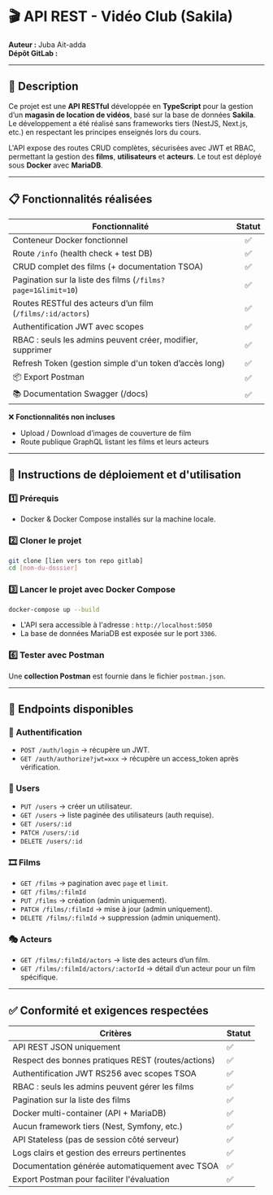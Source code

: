 # 🎬 API REST - Vidéo Club (Sakila)

**Auteur :** Juba Ait-adda  
**Dépôt GitLab :**

---

## 📝 Description

Ce projet est une **API RESTful** développée en **TypeScript** pour la gestion d’un **magasin de location de vidéos**, basé sur la base de données **Sakila**.  
Le développement a été réalisé sans frameworks tiers (NestJS, Next.js, etc.) en respectant les principes enseignés lors du cours.

L'API expose des routes CRUD complètes, sécurisées avec JWT et RBAC, permettant la gestion des **films**, **utilisateurs** et **acteurs**. Le tout est déployé sous **Docker** avec **MariaDB**.

---

## 📋 Fonctionnalités réalisées

| Fonctionnalité                                               | Statut |
| ------------------------------------------------------------ | :----: |
| Conteneur Docker fonctionnel                                 |   ✅   |
| Route `/info` (health check + test DB)                       |   ✅   |
| CRUD complet des films (+ documentation TSOA)                |   ✅   |
| Pagination sur la liste des films (`/films?page=1&limit=10`) |   ✅   |
| Routes RESTful des acteurs d’un film (`/films/:id/actors`)   |   ✅   |
| Authentification JWT avec scopes                             |   ✅   |
| RBAC : seuls les admins peuvent créer, modifier, supprimer   |   ✅   |
| Refresh Token (gestion simple d'un token d’accès long)       |   ✅   |
| 📦 Export Postman                                            |   ✅   |
| 📚 Documentation Swagger (/docs)                             |   ✅   |

❌ **Fonctionnalités non incluses**

- Upload / Download d’images de couverture de film
- Route publique GraphQL listant les films et leurs acteurs

---

## 🚀 Instructions de déploiement et d'utilisation

### 1️⃣ Prérequis

- Docker & Docker Compose installés sur la machine locale.

### 2️⃣ Cloner le projet

```bash
git clone [lien vers ton repo gitlab]
cd [nom-du-dossier]
```

### 3️⃣ Lancer le projet avec Docker Compose

```bash
docker-compose up --build
```

- L'API sera accessible à l'adresse : `http://localhost:5050`
- La base de données MariaDB est exposée sur le port `3306`.

### 6️⃣ Tester avec Postman

Une **collection Postman** est fournie dans le fichier `postman.json`.

---

## 📮 Endpoints disponibles

### 🔑 Authentification

- `POST /auth/login` → récupère un JWT.
- `GET /auth/authorize?jwt=xxx` → récupère un access_token après vérification.

### 👤 Users

- `PUT /users` → créer un utilisateur.
- `GET /users` → liste paginée des utilisateurs (auth requise).
- `GET /users/:id`
- `PATCH /users/:id`
- `DELETE /users/:id`

### 🎞️ Films

- `GET /films` → pagination avec `page` et `limit`.
- `GET /films/:filmId`
- `PUT /films` → création (admin uniquement).
- `PATCH /films/:filmId` → mise à jour (admin uniquement).
- `DELETE /films/:filmId` → suppression (admin uniquement).

### 🎭 Acteurs

- `GET /films/:filmId/actors` → liste des acteurs d’un film.
- `GET /films/:filmId/actors/:actorId` → détail d’un acteur pour un film spécifique.

---

## ✅ Conformité et exigences respectées

| Critères                                           | Statut |
| -------------------------------------------------- | ------ |
| API REST JSON uniquement                           | ✅     |
| Respect des bonnes pratiques REST (routes/actions) | ✅     |
| Authentification JWT RS256 avec scopes TSOA        | ✅     |
| RBAC : seuls les admins peuvent gérer les films    | ✅     |
| Pagination sur la liste des films                  | ✅     |
| Docker multi-container (API + MariaDB)             | ✅     |
| Aucun framework tiers (Nest, Symfony, etc.)        | ✅     |
| API Stateless (pas de session côté serveur)        | ✅     |
| Logs clairs et gestion des erreurs pertinentes     | ✅     |
| Documentation générée automatiquement avec TSOA    | ✅     |
| Export Postman pour faciliter l'évaluation         | ✅     |
